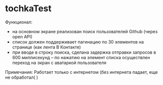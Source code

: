 # tochkaTest

Функционал:
- на основном экране реализован поиск пользователей Github (через open API)
- список должен поддерживает пагинацию по 30 элементов на странице (как лента В Контакте)
- при вводе в строку поиска, сделана задержка отправки запросов в 600 миллисекунд
– по нажатию на элемент списка осуществлен переход на экран с аватаркой пользователя

Примечания:
  Работает только с интернетом (без интернета падает, еще не обработал( )